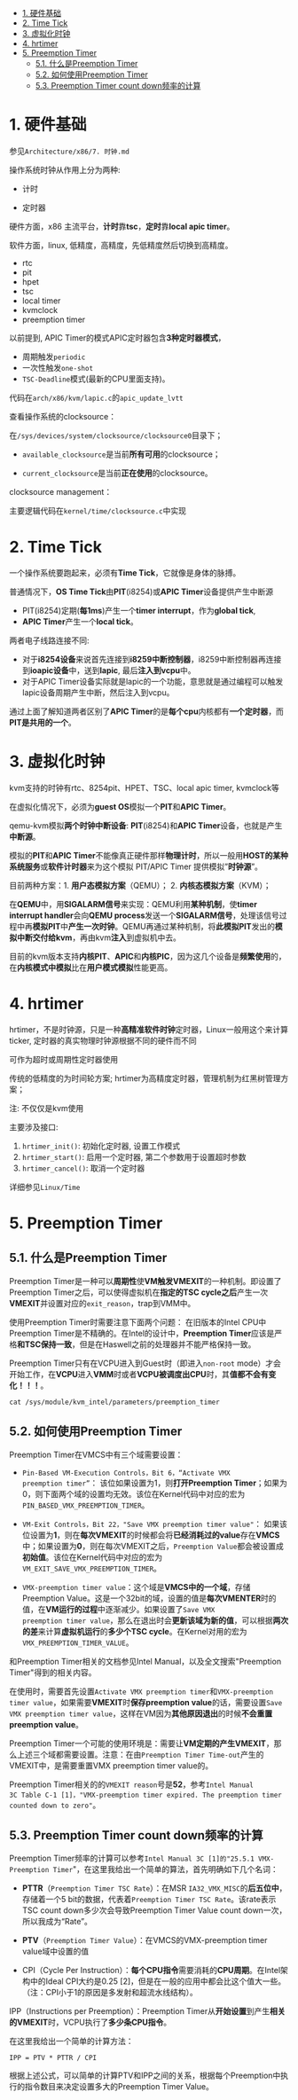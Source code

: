 
<!-- @import "[TOC]" {cmd="toc" depthFrom=1 depthTo=6 orderedList=false} -->

<!-- code_chunk_output -->

- [1. 硬件基础](#1-硬件基础)
- [2. Time Tick](#2-time-tick)
- [3. 虚拟化时钟](#3-虚拟化时钟)
- [4. hrtimer](#4-hrtimer)
- [5. Preemption Timer](#5-preemption-timer)
  - [5.1. 什么是Preemption Timer](#51-什么是preemption-timer)
  - [5.2. 如何使用Preemption Timer](#52-如何使用preemption-timer)
  - [5.3. Preemption Timer count down频率的计算](#53-preemption-timer-count-down频率的计算)

<!-- /code_chunk_output -->

# 1. 硬件基础

参见`Architecture/x86/7. 时钟.md`

操作系统时钟从作用上分为两种: 

* 计时

* 定时器

硬件方面，x86 主流平台，**计时**靠**tsc**，**定时**靠**local apic timer**。

软件方面，linux, 低精度，高精度，先低精度然后切换到高精度。

- rtc
- pit
- hpet
- tsc
- local timer
- kvmclock
- preemption timer

以前提到, APIC Timer的模式APIC定时器包含**3种定时器模式**，
- 周期触发`periodic`
- 一次性触发`one-shot`
- `TSC-Deadline`模式(最新的CPU里面支持)。

代码在`arch/x86/kvm/lapic.c`的`apic_update_lvtt`

查看操作系统的clocksource：

在`/sys/devices/system/clocksource/clocksource0`目录下；

- `available_clocksource`是当前**所有可用**的clocksource；

- `current_clocksource`是当前**正在使用**的clocksource。

clocksource management：

主要逻辑代码在`kernel/time/clocksource.c`中实现

# 2. Time Tick

一个操作系统要跑起来，必须有**Time Tick**，它就像是身体的脉搏。

普通情况下，**OS Time Tick**由**PIT**(i8254)或**APIC Timer**设备提供产生中断源

- PIT(i8254)定期(**每1ms**)产生一个**timer interrupt**，作为**global tick**, 
- **APIC Timer**产生一个**local tick**。

两者电子线路连接不同:
- 对于**i8254设备**来说首先连接到**i8259中断控制器**，i8259中断控制器再连接到**ioapic设备**中，送到**lapic**, 最后**注入到vcpu**中。
- 对于APIC Timer设备实际就是lapic的一个功能，意思就是通过编程可以触发lapic设备周期产生中断，然后注入到vcpu。

通过上面了解知道两者区别了**APIC Timer**的是**每个cpu**内核都有**一个定时器**，而**PIT是共用的一个**。

# 3. 虚拟化时钟

kvm支持的时钟有rtc、8254pit、HPET、TSC、local apic timer, kvmclock等

在虚拟化情况下，必须为**guest OS**模拟一个**PIT**和**APIC Timer**。

qemu-kvm模拟**两个时钟中断设备**: **PIT**(i8254)和**APIC Timer**设备，也就是产生**中断源**。

模拟的**PIT**和**APIC Timer**不能像真正硬件那样**物理计时**，所以一般用**HOST的某种系统服务**或**软件计时器**来为这个模拟 PIT/APIC Timer 提供模拟”**时钟源**”。

目前两种方案：1. **用户态模拟方案**（QEMU）； 2. **内核态模拟方案**（KVM）；

在**QEMU**中，用**SIGALARM信号**来实现：QEMU利用**某种机制**，使**timer interrupt handler**会向**QEMU process**发送一个**SIGALARM信号**，处理该信号过程中再**模拟PIT**中**产生一次时钟**。QEMU再通过某种机制，将**此模拟PIT**发出的**模拟中断交付给kvm**，再由kvm**注入**到虚拟机中去。

目前的kvm版本支持**内核PIT**、**APIC**和**内核PIC**，因为这几个设备是**频繁使用**的，在**内核模式中模拟**比在**用户模式模拟**性能更高。

# 4. hrtimer

hrtimer，不是时钟源，只是一种**高精准软件时钟**定时器，Linux一般用这个来计算ticker, 定时器的真实物理时钟源根据不同的硬件而不同

可作为超时或周期性定时器使用

传统的低精度的为时间轮方案; hrtimer为高精度定时器，管理机制为红黑树管理方案；

注: 不仅仅是kvm使用

主要涉及接口:

1. `hrtimer_init()`: 初始化定时器, 设置工作模式
2. `hrtimer_start()`: 启用一个定时器, 第二个参数用于设置超时参数
3. `hrtimer_cancel()`: 取消一个定时器

详细参见`Linux/Time`

# 5. Preemption Timer

## 5.1. 什么是Preemption Timer

Preemption Timer是一种可以**周期性**使**VM触发VMEXIT**的一种机制。即设置了Preemption Timer之后，可以使得虚拟机在**指定的TSC cycle之后**产生一次**VMEXIT**并设置对应的`exit_reason`，trap到VMM中。

使用Preemption Timer时需要注意下面两个问题：
在旧版本的Intel CPU中Preemption Timer是不精确的。在Intel的设计中，**Preemption Timer**应该是严格**和TSC保持一致**，但是在Haswell之前的处理器并不能严格保持一致。

Preemption Timer只有在VCPU进入到Guest时（即进入`non-root` mode）才会开始工作，在**VCPU**进入**VMM**时或者**VCPU被调度出CPU**时，其**值都不会有变化！！！**。

```
cat /sys/module/kvm_intel/parameters/preemption_timer
```

## 5.2. 如何使用Preemption Timer

Preemption Timer在VMCS中有三个域需要设置：

- `Pin-Based VM-Execution Controls，Bit 6，“Activate VMX preemption timer”`： 该位如果设置为1，则**打开Preemption Timer**；如果为0，则下面两个域的设置均无效。该位在Kernel代码中对应的宏为`PIN_BASED_VMX_PREEMPTION_TIMER`。

- `VM-Exit Controls，Bit 22，"Save VMX preemption timer value"`： 如果该位设置为**1**，则在**每次VMEXIT**的时候都会将**已经消耗过的value**存在**VMCS**中；如果设置为**0**，则在每次VMEXIT之后，`Preemption Value`都会被设置成**初始值**。该位在Kernel代码中对应的宏为`VM_EXIT_SAVE_VMX_PREEMPTION_TIMER`。

- `VMX-preemption timer value`：这个域是**VMCS中的一个域**，存储Preemption Value。这是一个32bit的域，设置的值是**每次VMENTER**时的值，在**VM运行的过程**中逐渐减少。如果设置了`Save VMX preemption timer value`，那么在退出时会**更新该域为新的值**，可以根据**两次的差**来计算**虚拟机运行**的**多少个TSC cycle**。在Kernel对用的宏为`VMX_PREEMPTION_TIMER_VALUE`。

和Preemption Timer相关的文档参见Intel Manual，以及全文搜索"Preemption Timer"得到的相关内容。

在使用时，需要首先设置`Activate VMX preemption timer`和`VMX-preemption timer value`，如果需要**VMEXIT**时**保存preemption value**的话，需要设置`Save VMX preemption timer value`，这样在VM因为**其他原因退出**的时候**不会重置preemption value**。

Preemption Timer一个可能的使用环境是：需要让**VM定期的产生VMEXIT**，那么上述三个域都需要设置。注意：在由`Preemption Timer Time-out`产生的VMEXIT中，是需要重置VMX preemption timer value的。

Preemption Timer相关的的`VMEXIT reason`号是**52**，参考`Intel Manual 3C Table C-1 [1]，"VMX-preemption timer expired. The preemption timer counted down to zero"`。

## 5.3. Preemption Timer count down频率的计算

Preemption Timer频率的计算可以参考`Intel Manual 3C [1]的"25.5.1 VMX-Preemption Timer`"，在这里我给出一个简单的算法，首先明确如下几个名词：

- **PTTR**（`Preemption Timer TSC Rate`）：在MSR `IA32_VMX_MISC`的**后五位中**，存储着一个5 bit的数据，代表着`Preemption Timer TSC Rate`。该rate表示TSC count down多少次会导致Preemption Timer Value count down一次，所以我成为“Rate”。

- **PTV**（`Preemption Timer Value`）：在VMCS的VMX-preemption timer value域中设置的值

- CPI（Cycle Per Instruction）：**每个CPU指令**需要消耗的**CPU周期**。在Intel架构中的Ideal CPI大约是0.25 [2]，但是在一般的应用中都会比这个值大一些。（注：CPI小于1的原因是多发射和超流水线结构）。

IPP（Instructions per Preemption）：Preemption Timer从**开始设置**到产生**相关的VMEXIT**时，VCPU执行了**多少条CPU指令**。

在这里我给出一个简单的计算方法：

```
IPP = PTV * PTTR / CPI
```

根据上述公式，可以简单的计算PTV和IPP之间的关系，根据每个Preemption中执行的指令数目来决定设置多大的Preemption Timer Value。